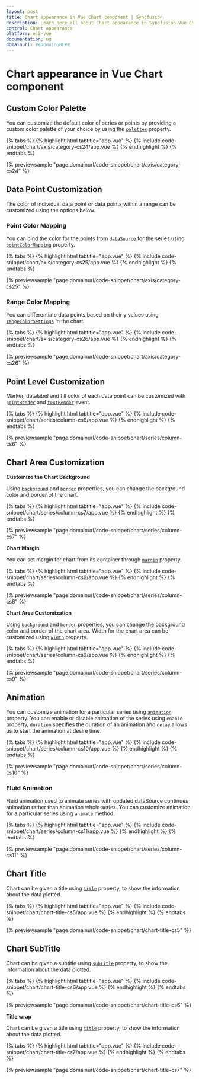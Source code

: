 ```yaml
---
layout: post
title: Chart appearance in Vue Chart component | Syncfusion
description: Learn here all about Chart appearance in Syncfusion Vue Chart component of Syncfusion Essential JS 2 and more.
control: Chart appearance 
platform: ej2-vue
documentation: ug
domainurl: ##DomainURL##
---
```


# Chart appearance in Vue Chart component

## Custom Color Palette

You can customize the default color of series or points by providing a custom color palette of your choice by
using the [`palettes`](https://ej2.syncfusion.com/vue/documentation/api/chart/chartModel/#palettes) property.

{% tabs %}
{% highlight html tabtitle="app.vue" %}
{% include code-snippet/chart/axis/category-cs24/app.vue %}
{% endhighlight %}
{% endtabs %}
        
{% previewsample "page.domainurl/code-snippet/chart/axis/category-cs24" %}

## Data Point Customization

The color of individual data point or data points within a range can be customized using the options below.

### Point Color Mapping

You can bind the color for the points from [`dataSource`](https://ej2.syncfusion.com/vue/documentation/api/chart/series/#datasource) for the series using [`pointColorMapping`](https://ej2.syncfusion.com/vue/documentation/api/chart/series/#pointcolormapping) property.

{% tabs %}
{% highlight html tabtitle="app.vue" %}
{% include code-snippet/chart/axis/category-cs25/app.vue %}
{% endhighlight %}
{% endtabs %}
        
{% previewsample "page.domainurl/code-snippet/chart/axis/category-cs25" %}

### Range Color Mapping

You can differentiate data points based on their y values using [`rangeColorSettings`](https://ej2.syncfusion.com/vue/documentation/api/chart/rangeColorSetting/) in the chart.

{% tabs %}
{% highlight html tabtitle="app.vue" %}
{% include code-snippet/chart/axis/category-cs26/app.vue %}
{% endhighlight %}
{% endtabs %}
        
{% previewsample "page.domainurl/code-snippet/chart/axis/category-cs26" %}

## Point Level Customization

Marker, datalabel and fill color of each data point can be customized with
[`pointRender`](https://ej2.syncfusion.com/vue/documentation/api/chart/iPointRenderEventArgs/) and
[`textRender`](https://ej2.syncfusion.com/vue/documentation/api/chart/iTextRenderEventArgs/) event.

{% tabs %}
{% highlight html tabtitle="app.vue" %}
{% include code-snippet/chart/series/column-cs6/app.vue %}
{% endhighlight %}
{% endtabs %}
        
{% previewsample "page.domainurl/code-snippet/chart/series/column-cs6" %}

<!-- markdownlint-disable MD036 -->

## Chart Area Customization

<!-- markdownlint-disable MD036 -->

**Customize the Chart Background**

<!-- markdownlint-disable MD013 -->
Using [`background`](https://ej2.syncfusion.com/vue/documentation/api/chart/chartModel/#background) and [`border`](https://ej2.syncfusion.com/vue/documentation/api/chart/chartModel/#border) properties, you can change the background color and border of the chart.

{% tabs %}
{% highlight html tabtitle="app.vue" %}
{% include code-snippet/chart/series/column-cs7/app.vue %}
{% endhighlight %}
{% endtabs %}
        
{% previewsample "page.domainurl/code-snippet/chart/series/column-cs7" %}

**Chart Margin**

You can set margin for chart from its container through [`margin`](https://ej2.syncfusion.com/vue/documentation/api/chart/margin/) property.

{% tabs %}
{% highlight html tabtitle="app.vue" %}
{% include code-snippet/chart/series/column-cs8/app.vue %}
{% endhighlight %}
{% endtabs %}
        
{% previewsample "page.domainurl/code-snippet/chart/series/column-cs8" %}

**Chart Area Customization**

Using [`background`](https://ej2.syncfusion.com/vue/documentation/api/chart/chartArea/#background) and [`border`](https://ej2.syncfusion.com/vue/documentation/api/chart/#border) properties, you can change the background color and border of the chart area. Width for the chart area can be customized using [`width`](https://ej2.syncfusion.com/vue/documentation/api/chart/chartArea/#width) property.

{% tabs %}
{% highlight html tabtitle="app.vue" %}
{% include code-snippet/chart/series/column-cs9/app.vue %}
{% endhighlight %}
{% endtabs %}
        
{% previewsample "page.domainurl/code-snippet/chart/series/column-cs9" %}

## Animation

You can customize animation for a particular series using [`animation`](https://ej2.syncfusion.com/vue/documentation/api/chart/animationModel/) property. You can enable or disable animation of the series using `enable` property, `duration` specifies the duration of an animation and `delay` allows us to start the animation at desire time.

{% tabs %}
{% highlight html tabtitle="app.vue" %}
{% include code-snippet/chart/series/column-cs10/app.vue %}
{% endhighlight %}
{% endtabs %}
        
{% previewsample "page.domainurl/code-snippet/chart/series/column-cs10" %}

### Fluid Animation

Fluid animation used to animate series with updated dataSource continues animation rather than animation whole series. You can customize animation for a particular series using `animate` method.

{% tabs %}
{% highlight html tabtitle="app.vue" %}
{% include code-snippet/chart/series/column-cs11/app.vue %}
{% endhighlight %}
{% endtabs %}
        
{% previewsample "page.domainurl/code-snippet/chart/series/column-cs11" %}

## Chart Title

Chart can be given a title using [`title`](https://ej2.syncfusion.com/vue/documentation/api/chart/chartModel/#title) property, to show the information about the data plotted.

{% tabs %}
{% highlight html tabtitle="app.vue" %}
{% include code-snippet/chart/chart-title-cs5/app.vue %}
{% endhighlight %}
{% endtabs %}
        
{% previewsample "page.domainurl/code-snippet/chart/chart-title-cs5" %}

## Chart SubTitle

Chart can be given a subtitle using [`subTitle`](https://ej2.syncfusion.com/vue/documentation/api/chart/chartModel/#subtitle) property, to show the information about the data plotted.

{% tabs %}
{% highlight html tabtitle="app.vue" %}
{% include code-snippet/chart/chart-title-cs6/app.vue %}
{% endhighlight %}
{% endtabs %}
        
{% previewsample "page.domainurl/code-snippet/chart/chart-title-cs6" %}

**Title wrap**

Chart can be given a title using [`title`](https://ej2.syncfusion.com/vue/documentation/api/chart/chartModel/#title) property, to show the information about the data plotted.

{% tabs %}
{% highlight html tabtitle="app.vue" %}
{% include code-snippet/chart/chart-title-cs7/app.vue %}
{% endhighlight %}
{% endtabs %}
        
{% previewsample "page.domainurl/code-snippet/chart/chart-title-cs7" %}